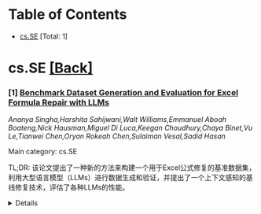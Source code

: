 <div id=toc></div>

# Table of Contents

- [cs.SE](#cs.SE) [Total: 1]


<div id='cs.SE'></div>

# cs.SE [[Back]](#toc)

### [1] [Benchmark Dataset Generation and Evaluation for Excel Formula Repair with LLMs](https://arxiv.org/abs/2508.11715)
*Ananya Singha,Harshita Sahijwani,Walt Williams,Emmanuel Aboah Boateng,Nick Hausman,Miguel Di Luca,Keegan Choudhury,Chaya Binet,Vu Le,Tianwei Chen,Oryan Rokeah Chen,Sulaiman Vesal,Sadid Hasan*

Main category: cs.SE

TL;DR: 该论文提出了一种新的方法来构建一个用于Excel公式修复的基准数据集，利用大型语言模型（LLMs）进行数据生成和验证，并提出了一个上下文感知的基线修复技术，评估了各种LLMs的性能。


<details>
  <summary>Details</summary>
Motivation: Excel新手用户常遇到运行时错误，尽管LLMs可以解释错误，但由于缺乏高质量数据集，自动化修正这些语义运行时错误仍是一个未解决的问题。

Method: 提出了一种数据生成流程，利用少量在线论坛的精选种子样本，通过LLMs的少样本提示和LLM作为评判者的验证框架（结合基于执行的检查）来合成扩展数据集。此外，提出了一种利用LLMs和相关电子表格上下文的上下文感知Excel公式修复基线技术。

Result: 生成了一个包含618个高质量样本的基准数据集，涵盖了常见的运行时错误。对GPT-4o、GPT-4.1、Phi-3和Mistral等LLMs在该基准上的性能进行了评估，并通过人工标注展示了数据集的质量，提供了错误和函数分布的见解。

Conclusion: 所提出的生成方法具有高度可扩展性，可以很容易地适应于为其他低资源编程语言中类似的1代码修复任务创建评估基准。

Abstract: Excel is a pervasive yet often complex tool, particularly for novice users,
where runtime errors arising from logical mistakes or misinterpretations of
functions pose a significant challenge. While large language models (LLMs)
offer promising assistance by explaining formula errors, the automated
correction of these semantic runtime errors remains an open problem. A primary
challenge to advancing models for such scenarios is the severe lack of
high-quality, comprehensive datasets for training and rigorous evaluation. This
paper addresses this gap by introducing a novel approach for constructing a
benchmark dataset specifically designed for Excel formula repair. We propose a
data generation pipeline, which leverages a small set of curated seed samples
from online forums to synthetically expand the dataset. Our pipeline integrates
few-shot prompting with LLMs and employs a robust \textit{LLM-as-a-Judge}
validation framework, combined with execution-based checks to ensure the
correctness and semantic fidelity of the generated data. This process produced
a benchmark dataset of 618 high-quality samples, covering common runtime
errors. Furthermore, we propose a context-aware baseline technique for Excel
formula repair that utilizes LLMs to leverage both the faulty formula, and
relevant spreadsheet context. We evaluate the performance of various LLMs
(GPT-4o, GPT-4.1, Phi-3, Mistral) on our newly generated benchmark using
execution-based metrics. Our analysis demonstrates the dataset's quality
through manual annotation and provides insights into error and function
distributions. The proposed generation methodology is highly scalable and can
be readily adapted to create evaluation benchmarks for similar code repair
tasks in other low-resource programming languages.

</details>

